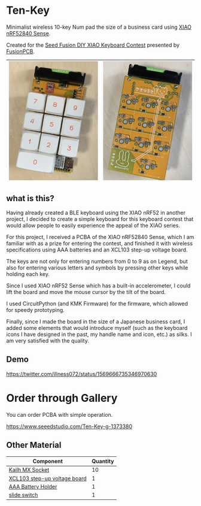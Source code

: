 # Ten-Key

Minimalist wireless 10-key Num pad the size of a business card using [XIAO nRF52840 Sense](https://www.seeedstudio.com/Seeed-XIAO-BLE-Sense-nRF52840-p-5253.html).

Created for the [Seed Fusion DIY XIAO Keyboard Contest](https://www.seeedstudio.com/seeed-fusion-diy-xiao-mechanical-keyboard-contest.html) presented by [FusionPCB](https://www.seeedstudio.com/pcb-assembly.html).

| ![](images/tenkey-front.jpg) | ![](images/tenkey-back.jpg) |
|--|--|

## what is this?

Having already created a BLE keyboard using the XIAO nRF52 in another project, I decided to create a simple keyboard for this keyboard contest that would allow people to easily experience the appeal of the XIAO series.

For this project, I received a PCBA of the XIAO nRF52840 Sense, which I am familiar with as a prize for entering the contest, and finished it with wireless specifications using AAA batteries and an XCL103 step-up voltage board.

The keys are not only for entering numbers from 0 to 9 as on Legend, but also for entering various letters and symbols by pressing other keys while holding each key.

Since I used XIAO nRF52 Sense which has a built-in accelerometer, I could lift the board and move the mouse cursor by the tilt of the board.

I used CircuitPython (and KMK Firmware) for the firmware, which allowed for speedy prototyping.

Finally, since I made the board in the size of a Japanese business card, I added some elements that would introduce myself (such as the keyboard icons I have designed in the past, my handle name and icon, etc.) as silks. I am very satisfied with the quality.

## Demo

https://twitter.com/illness072/status/1569666735346970630

# Order through Gallery

You can order PCBA with simple operation.

https://www.seeedstudio.com/Ten-Key-g-1373380

## Other Material

| Component | Quantity |
|--|--|
| [Kailh MX Socket](https://talpkeyboard.net/items/5e02c5405b120c792616bcf9) | 10 |
| [XCL103 step-up voltage board](https://akizukidenshi.com/catalog/g/gK-16116/) | 1 |
| [AAA Battery Holder](https://akizukidenshi.com/catalog/g/gP-02670/) | 1 |
| [slide switch](https://akizukidenshi.com/catalog/g/gP-12723/) | 1 |
